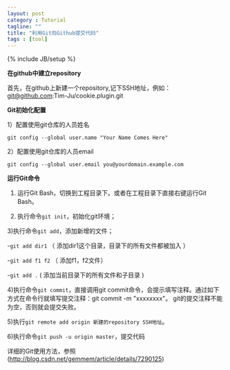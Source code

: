 ```yaml
---
layout: post
category : Tutorial
tagline: ""
title: "利用Git向Github提交代码"
tags : [tool]
---
```

{% include JB/setup %}


**在github中建立repository**

首先，在github上新建一个repository,记下SSH地址，例如：git@github.com:Tim-Ju/cookie.plugin.git

**Git初始化配置** 

1）配置使用git仓库的人员姓名 

	git config --global user.name "Your Name Comes Here" 

2）配置使用git仓库的人员email 

	git config --global user.email you@yourdomain.example.com 

**运行Git命令**

1) 运行Git Bash，切换到工程目录下。或者在工程目录下直接右键运行Git Bash。

2) 执行命令`git init`，初始化git环境；

3)执行命令`git add`，添加新增的文件；

-`git add dir1` （ 添加dir1这个目录，目录下的所有文件都被加入 ） 

-`git add f1 f2` （ 添加f1，f2文件） 

-`git add .`      ( 添加当前目录下的所有文件和子目录 )

4)执行命令`git commit`，直接调用git commit命令，会提示填写注释。通过如下方式在命令行就填写提交注释：git commit -m "xxxxxxxx"。 git的提交注释不能为空，否则就会提交失败。

5)执行`git remote add origin 新建的repository SSH地址`。

6)执行命令`git push -u origin master`，提交代码

详细的Git使用方法，参照(http://blog.csdn.net/gemmem/article/details/7290125)



